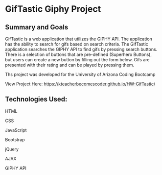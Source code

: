 # GifTastic Giphy Project

## Summary and Goals

GifTastic is a web application that utilizes the GIPHY API. The application has the ability to search for gifs based on search criteria. 
The GifTastic application searches the GIPHY API to find gifs by pressing search buttons. There is a selection of buttons that are pre-defined (Superhero Buttons), but users can create a new button by filling out the form below. Gifs are presented with their rating and can be played by pressing them.

Ths project was developed for the University of Arizona Coding Bootcamp

View Project Here:   https://kteacherbecomescoder.github.io/HW-GifTastic/


## Technologies Used:
HTML

CSS

JavaScript

Bootstrap

jQuery

AJAX

GIPHY API


